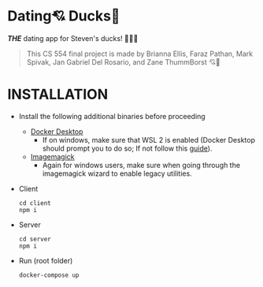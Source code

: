 # Dating💘 Ducks🦆

***THE*** dating app for Steven's ducks!
🦆🦆🦆

> This CS 554 final project is made by Brianna Ellis, Faraz Pathan, Mark Spivak, Jan Gabriel Del Rosario, and Zane ThummBorst 💘🦆

# INSTALLATION 
- Install the following additional binaries before proceeding
	- [Docker Desktop](https://docs.docker.com/get-docker/)
		- If on windows, make sure that WSL 2 is enabled (Docker Desktop should prompt you to do so; If not follow this [guide](https://docs.docker.com/get-docker/)).
	- [Imagemagick ](https://imagemagick.org/script/download.php)
		- Again for windows users, make sure when going through the imagemagick wizard to enable legacy utilities.

- Client
	 ```
	 cd client
	 npm i
	 ```
- Server
	```
	cd server
	npm i
	```
- Run (root folder)
	```
	docker-compose up
	```